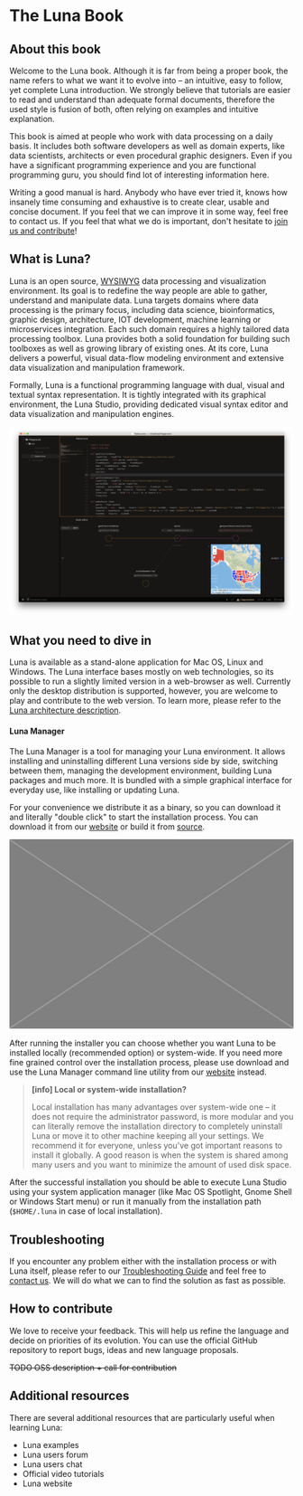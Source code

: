 # The Luna Book

## About this book

Welcome to the Luna book. Although it is far from being a proper book, the name refers to what we want it to evolve into – an intuitive, easy to follow, yet complete Luna introduction. We strongly believe that tutorials are easier to read and understand than adequate formal documents, therefore the used style is fusion of both, often relying on examples and intuitive explanation.

This book is aimed at people who work with data processing on a daily basis. It includes both software developers as well as domain experts, like data scientists, architects or even procedural graphic designers. Even if you have a significant programming experience and you are functional programming guru, you should find lot of interesting information here.

Writing a good manual is hard. Anybody who have ever tried it, knows how insanely time consuming and exhaustive is to create clear, usable and concise document. If you feel that we can improve it in some way, feel free to contact us. If you feel that what we do is important, don't hesitate to [join us and contribute](http://luna-lang.org/contributors)! 

## What is Luna?

Luna is an open source, [WYSIWYG](https://en.wikipedia.org/wiki/WYSIWYG) data processing and visualization environment. Its goal is to redefine the way people are able to gather, understand and manipulate data. Luna targets domains where data processing is the primary focus, including data science, bioinformatics, graphic design, architecture, IOT development, machine learning or microservices integration. Each such domain requires a highly tailored data processing toolbox. Luna provides both a solid foundation for building such toolboxes as well as growing library of existing ones. At its core, Luna delivers a powerful, visual data-flow modeling environment and extensive data visualization and manipulation framework.

Formally, Luna is a functional programming language with dual, visual and textual syntax representation. It is tightly integrated with its graphical environment, the Luna Studio, providing dedicated visual syntax editor and data visualization and manipulation engines.

![](/assets/screen1.png)


## What you need to dive in

Luna is available as a stand-alone application for Mac OS, Linux and Windows. The Luna interface bases mostly on web technologies, so its possible to run a slightly limited version in a web-browser as well. Currently only the desktop distribution is supported, however, you are welcome to play and contribute to the web version. To learn more, please refer to the [Luna architecture description](architecture.md).

#### Luna Manager
The Luna Manager is a tool for managing your Luna environment. It allows installing and uninstalling different Luna versions side by side, switching between them, managing the development environment, building Luna packages and much more. It is bundled with a simple graphical interface for everyday use, like installing or updating Luna. 

For your convenience we distribute it as a binary, so you can download it and literally "double click" to start the installation process. You can download it from our [website](http://luna-lang.org) or build it from [source](http://github.com/luna/luna-manager).

![](/assets/placeholder.jpg)

After running the installer you can choose whether you want Luna to be installed locally (recommended option) or system-wide. If you need more fine grained control over the installation process, please use download and use the Luna Manager command line utility from our [website](http://luna-lang.org) instead.

> **[info] Local or system-wide installation?**
>
> Local installation has many advantages over system-wide one – it does not require the administrator password, is more modular and you can literally remove the installation directory to completely uninstall Luna or move it to other machine keeping all your settings. We recommend it for everyone, unless you've got important reasons to install it globally. A good reason is when the system is shared among many users and you want to minimize the amount of used disk space.

After the successful installation you should be able to execute Luna Studio using your system application manager (like Mac OS Spotlight, Gnome Shell or Windows Start menu) or run it manually from the installation path (`$HOME/.luna` in case of local installation).

## Troubleshooting
If you encounter any problem either with the installation process or with Luna itself, please refer to our [Troubleshooting Guide](http://luna-lang.org/troubleshooting) and feel free to [contact us](http://luna-lang.org/contact). We will do what we can to find the solution as fast as possible.

## How to contribute

We love to receive your feedback. This will help us refine the language and decide on priorities of its evolution. You can use the official GitHub repository to report bugs, ideas and new language proposals.

~~TODO OSS description + call for contribution~~


## Additional resources

There are several additional resources that are particularly useful when learning Luna:

* Luna examples
* Luna users forum
* Luna users chat
* Official video tutorials
* Luna website




